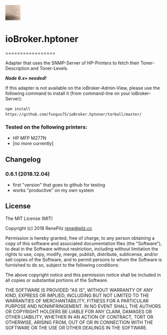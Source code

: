 ![Logo](admin/hptoner.png)
# ioBroker.hptoner
=================

Adapter that uses the SNMP-Server of HP-Printers to fetch their Toner-Description and Toner-Levels.

***Node 6.x+ needed!***

If this adapter is not available on the ioBroker-Admin-View, please use the following command to install it (from command-line on your ioBroker-Server):

```npm install https://github.com/fungus75/ioBroker.hptoner/tarball/master/```


### Tested on the following printers:
- HP MFP M277N
- [no more currently]


## Changelog

### 0.6.1 (2018.12.04)
- first "version" that goes to github for testing
- works "productive" on my own system

## License
The MIT License (MIT)

Copyright (c) 2018 RenePilz <rene@pilz.cc>

Permission is hereby granted, free of charge, to any person obtaining a copy
of this software and associated documentation files (the "Software"), to deal
in the Software without restriction, including without limitation the rights
to use, copy, modify, merge, publish, distribute, sublicense, and/or sell
copies of the Software, and to permit persons to whom the Software is
furnished to do so, subject to the following conditions:

The above copyright notice and this permission notice shall be included in
all copies or substantial portions of the Software.

THE SOFTWARE IS PROVIDED "AS IS", WITHOUT WARRANTY OF ANY KIND, EXPRESS OR
IMPLIED, INCLUDING BUT NOT LIMITED TO THE WARRANTIES OF MERCHANTABILITY,
FITNESS FOR A PARTICULAR PURPOSE AND NONINFRINGEMENT. IN NO EVENT SHALL THE
AUTHORS OR COPYRIGHT HOLDERS BE LIABLE FOR ANY CLAIM, DAMAGES OR OTHER
LIABILITY, WHETHER IN AN ACTION OF CONTRACT, TORT OR OTHERWISE, ARISING FROM,
OUT OF OR IN CONNECTION WITH THE SOFTWARE OR THE USE OR OTHER DEALINGS IN
THE SOFTWARE.
